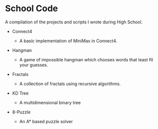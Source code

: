 # School Code

A compilation of the projects and scripts I wrote during High School.

+ Connect4
	+ A basic implementation of MiniMax in Connect4.

+ Hangman
	+ A game of impossible hangman which chooses words that least fit your guesses.

+ Fractals
	+ A collection of fractals using recursive algorithms.
	
+ KD Tree
	+ A multidimensional binary tree
	
+ 8-Puzzle
	+ An A* based puzzle solver